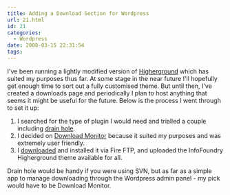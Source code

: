 ```yaml
---
title: Adding a Download Section for Wordpress
url: 21.html
id: 21
categories:
  - Wordpress
date: 2008-03-15 22:31:54
tags:
---
```


I've been running a lightly modified version of [Higherground](http://www.seobilgi.com/wordpress-higherground-theme.html) which has suited my purposes thus far. At some stage in the near future I'll hopefully get enough time to sort out a fully customised theme. But until then, I've created a downloads page and periodically I plan to host anything that seems it might be useful for the future. Below is the process I went through to set it up:

1.  I searched for the type of plugin I would need and trialled a couple including [drain hole](http://wordpress.org/extend/plugins/drain-hole-1/#post-2333).
2.  I decided on [Download Monitor](http://blue-anvil.com/archives/wordpress-download-monitor-plugin) because it suited my purposes and was extremely user friendly.
3.  I [downloaded](http://wordpress.org/extend/plugins/download-monitor/#post-4822) and installed it via Fire FTP, and uploaded the InfoFoundry Higherground theme available for all.

Drain hole would be handy if you were using SVN, but as far as a simple app to manage downloading through the Wordpress admin panel - my pick would have to be Download Monitor.